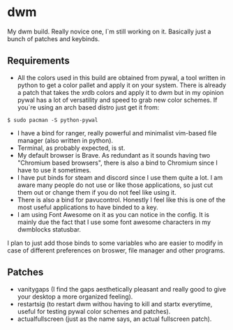 # dwm
My dwm build. Really novice one, I`m still working on it. Basically just a bunch of patches and keybinds.

## Requirements
* All the colors used in this build are obtained from pywal, a tool written in python to get a color pallet and apply it on your system. There is already a patch that takes the xrdb colors and apply it to dwm but in my opinion pywal has a lot of versatility and speed to grab new color schemes. If you`re using an arch based distro just get it from:
```
$ sudo pacman -S python-pywal
```
* I have a bind for ranger, really powerful and minimalist vim-based file manager (also written in python).
* Terminal, as probably expected, is st.
* My default browser is Brave. As redundant as it sounds having two "Chromium based browsers", there is also a bind to Chromium since I have to use it sometimes.
* I have put binds for steam and discord since I use them quite a lot. I am aware many people do not use or like those applications, so just cut them out or change them if you do not feel like using it.
* There is also a bind for pavucontrol. Honestly I feel like this is one of the most useful applications to have binded to a key.
* I am using Font Awesome on it as you can notice in the config. It is mainly due the fact that I use some font awesome characters in my dwmblocks statusbar.

I plan to just add those binds to some variables who are easier to modify in case of different preferences on broswer, file manager and other programs.


## Patches
* vanitygaps (I find the gaps aesthetically pleasant and really good to give your desktop a more organized feeling).
* restartsig (to restart dwm withou having to kill and startx everytime, useful for testing pywal color schemes and patches).
* actualfullscreen (just as the name says, an actual fullscreen patch).
